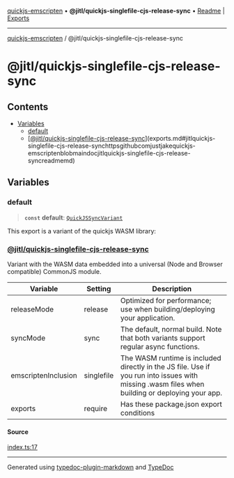 [quickjs-emscripten](../../packages.md) • **@jitl/quickjs-singlefile-cjs-release-sync** • [Readme](README.md) \| [Exports](exports.md)

***

[quickjs-emscripten](../../packages.md) / @jitl/quickjs-singlefile-cjs-release-sync

# @jitl/quickjs-singlefile-cjs-release-sync

## Contents

- [Variables](exports.md#variables)
  - [default](exports.md#default)
  - [[@jitl/quickjs-singlefile-cjs-release-sync](https://github.com/justjake/quickjs-emscripten/blob/main/doc/@jitl/quickjs-singlefile-cjs-release-sync/README.md)](exports.md#jitlquickjs-singlefile-cjs-release-synchttpsgithubcomjustjakequickjs-emscriptenblobmaindocjitlquickjs-singlefile-cjs-release-syncreadmemd)

## Variables

### default

> **`const`** **default**: [`QuickJSSyncVariant`](../../quickjs-emscripten/interfaces/QuickJSSyncVariant.md)

This export is a variant of the quickjs WASM library:
### [@jitl/quickjs-singlefile-cjs-release-sync](https://github.com/justjake/quickjs-emscripten/blob/main/doc/@jitl/quickjs-singlefile-cjs-release-sync/README.md)

Variant with the WASM data embedded into a universal (Node and Browser compatible) CommonJS module.

| Variable            |    Setting                     |    Description    |
| --                  | --                             | --                |
| releaseMode         | release         | Optimized for performance; use when building/deploying your application. |
| syncMode            | sync            | The default, normal build. Note that both variants support regular async functions. |
| emscriptenInclusion | singlefile | The WASM runtime is included directly in the JS file. Use if you run into issues with missing .wasm files when building or deploying your app. |
| exports             | require                  | Has these package.json export conditions |

#### Source

[index.ts:17](https://github.com/justjake/quickjs-emscripten/blob/main/packages/variant-quickjs-singlefile-cjs-release-sync/src/index.ts#L17)

***

Generated using [typedoc-plugin-markdown](https://www.npmjs.com/package/typedoc-plugin-markdown) and [TypeDoc](https://typedoc.org/)
